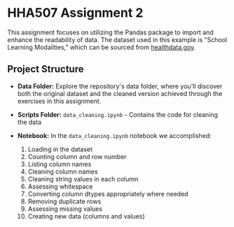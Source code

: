 # HHA507 Assignment 2

This assignment focuses on utilizing the Pandas package to import and enhance the readability of data. The dataset used in this example is "School Learning Modalities," which can be sourced from [healthdata.gov](https://healthdata.gov/National/School-Learning-Modalities/aitj-yx37).

## Project Structure

- **Data Folder:** Explore the repository's data folder, where you'll discover both the original dataset and the cleaned version achieved through the exercises in this assignment.

- **Scripts Folder:** `data_cleaning.ipynb` - Contains the code for cleaning the data

- **Notebook:** In the `data_cleaning.ipynb` notebook we accomplished:
  1. Loading in the dataset
  2. Counting column and row number
  3. Listing column names
  4. Cleaning column names
  5. Cleaning string values in each column
  6. Assessing whitespace
  7. Converting column dtypes appropriately where needed
  8. Removing duplicate rows
  9. Assessing missing values
  10. Creating new data (columns and values)
